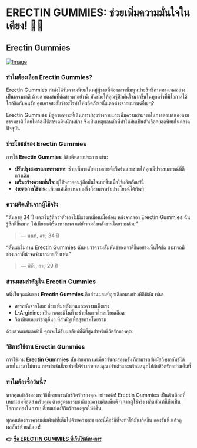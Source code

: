# ERECTIN GUMMIES: ช่วยเพิ่มความมั่นใจในเตียง! 💪🍬

## Erectin Gummies

[![Image](https://www2.sellhealth.com/262/erectingummies_3_1.jpg)](https://gchaffi.com/YfunH2St)

### ทำไมต้องเลือก Erectin Gummies?

Erectin Gummies กำลังได้รับความนิยมในหมู่ผู้ชายที่ต้องการเพิ่มพูนประสิทธิภาพทางเพศอย่างเป็นธรรมชาติ ด้วยส่วนผสมที่คัดสรรมาอย่างดี มันช่วยให้คุณรู้สึกมั่นใจมากขึ้นในทุกครั้งที่มีโอกาสได้ใกล้ชิดกับคนรัก คุณอาจสงสัยว่าอะไรทำให้ผลิตภัณฑ์นี้แตกต่างจากแบรนด์อื่น ๆ? 

Erectin Gummies มีสูตรเฉพาะที่เน้นการบำรุงร่างกายและเพิ่มความสามารถในการตอบสนองตามธรรมชาติ โดยไม่ต้องใช้สารเคมีหนักหน่วง ซึ่งเป็นเหตุผลหลักที่ทำให้มันเป็นตัวเลือกยอดนิยมในตลาดปัจจุบัน

### ประโยชน์ของ Erectin Gummies

การใช้ **Erectin Gummies** มีข้อดีหลายประการ เช่น:

- **ปรับปรุงสมรรถภาพทางเพศ**: ช่วยเพิ่มระดับความกระตือรือร้นและช่วยให้คุณมีประสบการณ์ที่ดีกว่าเดิม
- **เสริมสร้างความมั่นใจ**: ผู้ใช้หลายคนรู้สึกมั่นใจมากขึ้นเมื่อใช้ผลิตภัณฑ์นี้
- **ง่ายต่อการใช้งาน**: เพียงแค่เคี้ยวหมากฝรั่งก็สามารถรับประโยชน์ได้ทันที

### ความคิดเห็นจากผู้ใช้จริง

“ฉันอายุ 34 ปี และเริ่มรู้สึกว่าตัวเองไม่มีแรงเหมือนเมื่อก่อน หลังจากลอง Erectin Gummies ฉันรู้สึกดีขึ้นมาก ไม่เพียงแต่เรื่องทางเพศ แต่ยังรวมถึงพลังงานโดยรวมด้วย” 
> — นนท์, อายุ 34 ปี

“ตั้งแต่เริ่มทาน Erectin Gummies ฉันพบว่าความสัมพันธ์ของเราดีขึ้นอย่างเห็นได้ชัด สามารถมีช่วงเวลาที่น่าจดจำมากมายกับแฟน” 
> — พิชัย, อายุ 29 ปี

### ส่วนผสมสำคัญใน Erectin Gummies

หนึ่งในจุดเด่นของ **Erectin Gummies** คือส่วนผสมที่ถูกเลือกมาอย่างพิถีพิถัน เช่น:

- สารสกัดจากโสม: ช่วยเพิ่มพลังงานและความแข็งแรง
- L-Arginine: เป็นกรดอะมิโนที่จะช่วยในการไหลเวียนเลือด
- วิตามินและแร่ธาตุอื่นๆ ที่สำคัญเพื่อสุขภาพโดยรวม 

ด้วยส่วนผสมเหล่านี้ คุณจะได้รับผลลัพธ์ที่ดีที่สุดสำหรับชีวิตรักของคุณ 

### วิธีการใช้งาน Erectin Gummies

การใช้งาน **Erectin Gummies** นั้นง่ายมาก แค่เคี้ยววันละสองครั้ง ก็สามารถสัมผัสถึงผลลัพธ์ได้ภายในเวลาไม่นาน การทำเช่นนี้จะช่วยให้ร่างกายของคุณปรับตัวและพร้อมสนุกไปกับชีวิตรักอย่างเต็มที่ 

### ทำไมต้องซื้อวันนี้?

หากคุณกำลังมองหาวิธีที่จะยกระดับชีวิตรักของคุณ อย่ารอช้า! Erectin Gummies เป็นตัวเลือกที่เหมาะสมที่สุดสำหรับคุณ ด้วยสูตรธรรมชาติและความคิดเห็นดี ๆ จากผู้ใช้จริง ผลิตภัณฑ์นี้ถือเป็นโอกาสทองในการเปลี่ยนแปลงชีวิตรักของคุณให้ดีขึ้น 

ทุกคนต้องการความสัมพันธ์ที่เต็มไปด้วยความสุข และนี่คือวิธีที่จะทำให้มันเกิดขึ้น ลองวันนี้ แล้วดูผลลัพธ์ด้วยตัวเอง!



**👉 [ซื้อ ERECTIN GUMMIES ที่เว็บไซต์ทางการ](https://gchaffi.com/YfunH2St)**